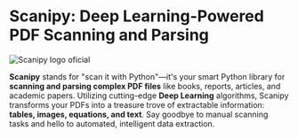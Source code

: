 # Scanipy: Deep Learning-Powered PDF Scanning and Parsing

![Scanipy logo oficial](https://github.com/SVJLucas/Scanipy/assets/60625769/554bd0b6-6f88-4226-a1bc-43dcfa62fd0b)


**Scanipy** stands for "scan it with Python"—it's your smart Python library for **scanning and parsing complex PDF files** like books, reports, articles, and academic papers. Utilizing cutting-edge **Deep Learning** algorithms, Scanipy transforms your PDFs into a treasure trove of extractable information: **tables, images, equations, and text**. Say goodbye to manual scanning tasks and hello to automated, intelligent data extraction.
